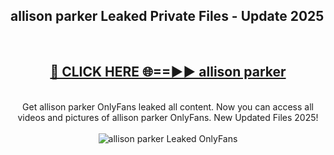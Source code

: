 <h2>allison parker Leaked Private Files - Update 2025</h2>
<br>
<div align="center">
<h2><a href="https://cliphot.my.id/allison_parker" rel="nofollow">🔴 CLICK HERE 🌐==►► allison parker</a></h2>
<br>
Get allison parker OnlyFans leaked all content. Now you can access all videos and pictures of allison parker OnlyFans. New Updated Files 2025!
<br>
<br>
<a href="https://cliphot.my.id/allison_parker" rel="nofollow" data-target="animated-image.originalLink"><img src="https://i.ibb.co.com/WyWwxjT/player-gif2.gif" alt="allison parker Leaked OnlyFans" style="max-width: 100%; display: inline-block;" data-target="animated-image.originalImage"></a>
</div>
<br>